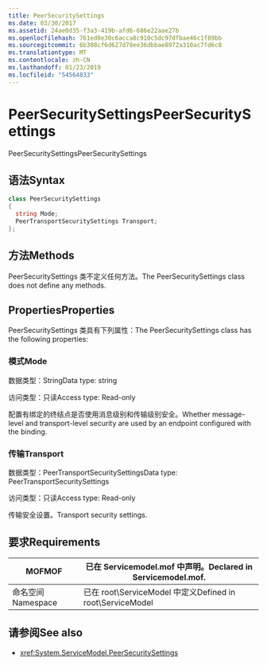```yaml
---
title: PeerSecuritySettings
ms.date: 03/30/2017
ms.assetid: 24ae0d35-f3a3-419b-afd6-686e22aae27b
ms.openlocfilehash: 761ed0e30c6acca8c910c5dc97dfbae46c1f89bb
ms.sourcegitcommit: 6b308cf6d627d78ee36dbbae8972a310ac7fd6c8
ms.translationtype: MT
ms.contentlocale: zh-CN
ms.lasthandoff: 01/23/2019
ms.locfileid: "54564833"
---
```

# <a name="peersecuritysettings"></a><span data-ttu-id="fbb03-102">PeerSecuritySettings</span><span class="sxs-lookup"><span data-stu-id="fbb03-102">PeerSecuritySettings</span></span>
<span data-ttu-id="fbb03-103">PeerSecuritySettings</span><span class="sxs-lookup"><span data-stu-id="fbb03-103">PeerSecuritySettings</span></span>  
  
## <a name="syntax"></a><span data-ttu-id="fbb03-104">语法</span><span class="sxs-lookup"><span data-stu-id="fbb03-104">Syntax</span></span>  
  
```csharp
class PeerSecuritySettings  
{  
  string Mode;  
  PeerTransportSecuritySettings Transport;  
};  
```  
  
## <a name="methods"></a><span data-ttu-id="fbb03-105">方法</span><span class="sxs-lookup"><span data-stu-id="fbb03-105">Methods</span></span>  
 <span data-ttu-id="fbb03-106">PeerSecuritySettings 类不定义任何方法。</span><span class="sxs-lookup"><span data-stu-id="fbb03-106">The PeerSecuritySettings class does not define any methods.</span></span>  
  
## <a name="properties"></a><span data-ttu-id="fbb03-107">Properties</span><span class="sxs-lookup"><span data-stu-id="fbb03-107">Properties</span></span>  
 <span data-ttu-id="fbb03-108">PeerSecuritySettings 类具有下列属性：</span><span class="sxs-lookup"><span data-stu-id="fbb03-108">The PeerSecuritySettings class has the following properties:</span></span>  
  
### <a name="mode"></a><span data-ttu-id="fbb03-109">模式</span><span class="sxs-lookup"><span data-stu-id="fbb03-109">Mode</span></span>  
 <span data-ttu-id="fbb03-110">数据类型：String</span><span class="sxs-lookup"><span data-stu-id="fbb03-110">Data type: string</span></span>  
  
 <span data-ttu-id="fbb03-111">访问类型：只读</span><span class="sxs-lookup"><span data-stu-id="fbb03-111">Access type: Read-only</span></span>  
  
 <span data-ttu-id="fbb03-112">配置有绑定的终结点是否使用消息级别和传输级别安全。</span><span class="sxs-lookup"><span data-stu-id="fbb03-112">Whether message-level and transport-level security are used by an endpoint configured with the binding.</span></span>  
  
### <a name="transport"></a><span data-ttu-id="fbb03-113">传输</span><span class="sxs-lookup"><span data-stu-id="fbb03-113">Transport</span></span>  
 <span data-ttu-id="fbb03-114">数据类型：PeerTransportSecuritySettings</span><span class="sxs-lookup"><span data-stu-id="fbb03-114">Data type: PeerTransportSecuritySettings</span></span>  
  
 <span data-ttu-id="fbb03-115">访问类型：只读</span><span class="sxs-lookup"><span data-stu-id="fbb03-115">Access type: Read-only</span></span>  
  
 <span data-ttu-id="fbb03-116">传输安全设置。</span><span class="sxs-lookup"><span data-stu-id="fbb03-116">Transport security settings.</span></span>  
  
## <a name="requirements"></a><span data-ttu-id="fbb03-117">要求</span><span class="sxs-lookup"><span data-stu-id="fbb03-117">Requirements</span></span>  
  
|<span data-ttu-id="fbb03-118">MOF</span><span class="sxs-lookup"><span data-stu-id="fbb03-118">MOF</span></span>|<span data-ttu-id="fbb03-119">已在 Servicemodel.mof 中声明。</span><span class="sxs-lookup"><span data-stu-id="fbb03-119">Declared in Servicemodel.mof.</span></span>|  
|---------|-----------------------------------|  
|<span data-ttu-id="fbb03-120">命名空间</span><span class="sxs-lookup"><span data-stu-id="fbb03-120">Namespace</span></span>|<span data-ttu-id="fbb03-121">已在 root\ServiceModel 中定义</span><span class="sxs-lookup"><span data-stu-id="fbb03-121">Defined in root\ServiceModel</span></span>|  
  
## <a name="see-also"></a><span data-ttu-id="fbb03-122">请参阅</span><span class="sxs-lookup"><span data-stu-id="fbb03-122">See also</span></span>
- <xref:System.ServiceModel.PeerSecuritySettings>
